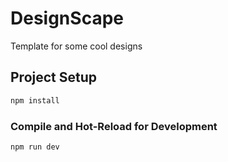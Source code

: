 # DesignScape

Template for some cool designs

## Project Setup

```sh
npm install
```

### Compile and Hot-Reload for Development

```sh
npm run dev
```